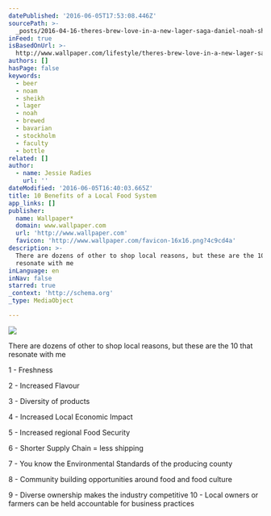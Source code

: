 ```yaml
---
datePublished: '2016-06-05T17:53:08.446Z'
sourcePath: >-
  _posts/2016-04-16-theres-brew-love-in-a-new-lager-saga-daniel-noah-sheikh-re.md
inFeed: true
isBasedOnUrl: >-
  http://www.wallpaper.com/lifestyle/theres-brew-love-in-a-new-lager-saga-daniel-noah-sheikh-reinvents-beer
authors: []
hasPage: false
keywords:
  - beer
  - noam
  - sheikh
  - lager
  - noah
  - brewed
  - bavarian
  - stockholm
  - faculty
  - bottle
related: []
author:
  - name: Jessie Radies
    url: ''
dateModified: '2016-06-05T16:40:03.665Z'
title: 10 Benefits of a Local Food System
app_links: []
publisher:
  name: Wallpaper*
  domain: www.wallpaper.com
  url: 'http://www.wallpaper.com'
  favicon: 'http://www.wallpaper.com/favicon-16x16.png?4c9cd4a'
description: >-
  There are dozens of other to shop local reasons, but these are the 10 that
  resonate with me
inLanguage: en
inNav: false
starred: true
_context: 'http://schema.org'
_type: MediaObject

---
```

![](https://the-grid-user-content.s3-us-west-2.amazonaws.com/3b40ee8f-e2dc-44dc-843e-1004a630d6cb.jpg)

There are dozens of other to shop local reasons, but these are the 10 that resonate with me

1 - Freshness

2 - Increased Flavour

3 - Diversity of products 

4 - Increased Local Economic Impact 

5 - Increased regional Food Security 

6 - Shorter Supply Chain = less shipping 

7 - You know the Environmental Standards of the producing county 

8 - Community building opportunities around food and food culture 

9 - Diverse ownership makes the industry competitive 10 - Local owners or farmers can be held accountable for business practices